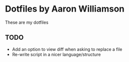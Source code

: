 # Dotfiles by Aaron Williamson
These are my dotfiles

## TODO
* Add an option to view diff when asking to replace a file
* Re-write script in a nicer language/structure
